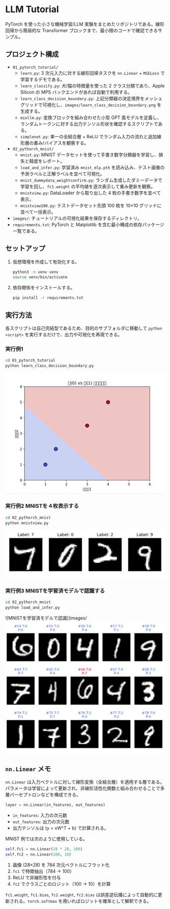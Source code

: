 # LLM Tutorial

PyTorch を使った小さな機械学習/LLM 実験をまとめたリポジトリである。線形回帰から簡易的な Transformer ブロックまで、最小限のコードで確認できるサンプル。

## プロジェクト構成
- `01_pytorch_tutorial/`
  - `learn.py`: 3 次元入力に対する線形回帰タスクを `nn.Linear` + `MSELoss` で学習するデモである。
  - `learn_classify.py`: 犬/猫の特徴量を使った 2 クラス分類であり、Apple Silicon の MPS バックエンドがあれば自動で利用する。
  - `learn_class_decision_boundary.py`: 上記分類器の決定境界をメッシュグリッドで可視化し、`images/learn_class_decision_boundary.png` を生成する。
  - `minllm.py`: 変換ブロックを組み合わせた小型 GPT 風モデルを定義し、ランダムトークンに対する出力テンソル形状を確認するスクリプトである。
  - `simplenet.py`: 単一の全結合層 + ReLU でランダム入力の流れと追加線形層の重み/バイアスを観察する。
- `02_pythorch_mnist/`
  - `mnist.py`: MNIST データセットを使って手書き数字分類器を学習し、損失と精度をレポート。
  - `load_and_infer.py`: 学習済み `mnist_mlp.pth` を読み込み、テスト画像の予測ラベルと正解ラベルを並べて可視化。
  - `mnist_dummydata_weightconfirm.py`: ランダム生成したダミーデータで学習を回し、`fc1.weight` の平均値を逐次表示して重み更新を観察。
  - `mnistview.py`: DataLoader から取り出した 4 枚の手書き数字を並べて表示。
  - `mnistview100.py`: テストデータセット先頭 100 枚を 10×10 グリッドに並べて一括表示。
- `images/`: チュートリアルの可視化結果を保存するディレクトリ。
- `requirements.txt`: PyTorch と Matplotlib を含む最小構成の依存パッケージ一覧である。

## セットアップ
1. 仮想環境を作成して有効化する。
   ```bash
   python3 -m venv venv
   source venv/bin/activate
   ```
2. 依存関係をインストールする。
   ```bash
   pip install -r requirements.txt
   ```

## 実行方法
各スクリプトは自己完結型であるため、目的のサブフォルダに移動して `python <script>` を実行するだけで、出力や可視化を再現できる。

### 実行例1
```bash
cd 01_pytorch_tutorial
python learn_class_decision_boundary.py
```

![犬と猫の分類境界](images/learn_class_decision_boundary.png)


### 実行例2 MNISTを４枚表示する
```bash
cd 02_pythorch_mnist
python mnistview.py
```
![実行例2 MNISTを４枚表示する](images/mnistview.png)

### 実行例3 MNISTを学習済モデルで認識する
```bash
cd 02_pythorch_mnist
python load_and_infer.py
```
![MNISTを学習済モデルで認識](images/![alt text](images/load_and_infer01.png)




## `nn.Linear` メモ
`nn.Linear` は入力ベクトルに対して線形変換（全結合層）を適用する層である。パラメータは学習によって更新され、非線形活性化関数と組み合わせることで多層パーセプトロンなどを構成できる。

```python
layer = nn.Linear(in_features, out_features)
```

- `in_features`: 入力の次元数
- `out_features`: 出力の次元数
- 出力テンソルは \(y = xW^T + b\) で計算される。

MNIST 例では次のように使用している。

```python
self.fc1 = nn.Linear(28 * 28, 100)
self.fc2 = nn.Linear(100, 10)
```

1. 画像 (28×28) を 784 次元ベクトルにフラット化
2. `fc1` で特徴抽出（784 → 100）
3. ReLU で非線形性を付与
4. `fc2` でクラスごとのロジット（100 → 10）を計算

`fc1.weight`, `fc1.bias`, `fc2.weight`, `fc2.bias` は誤差逆伝播によって自動的に更新される。`torch.softmax` を用いればロジットを確率として解釈できる。

